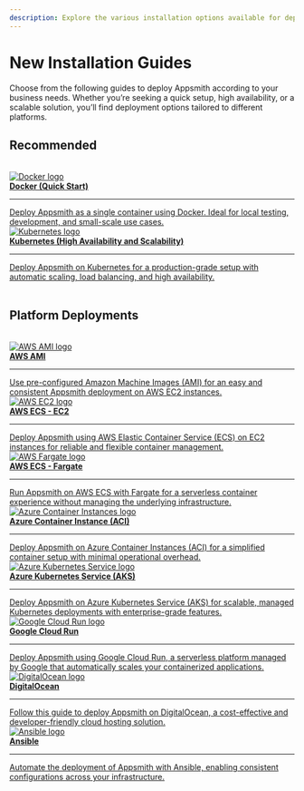```yaml
---
description: Explore the various installation options available for deploying Appsmith. Whether you’re setting up on Docker, Kubernetes, or cloud platforms like AWS and Azure, these guides provide step-by-step instructions to get your Appsmith instance up and running based on your preferred infrastructure.
---
```


# New Installation Guides

Choose from the following guides to deploy Appsmith according to your business needs. Whether you’re seeking a quick setup, high availability, or a scalable solution, you’ll find deployment options tailored to different platforms.

## Recommended

<br/>
<div className="containerGridSampleApp">
   <a className="containerAnchor containerColumnSampleApp columnGrid column-one" href="/getting-started/setup/installation-guides/docker">
      <div className="containerHead">
         <img className="containerImage containerImgDimensions" src="/img/docker-logo.png" alt="Docker logo"/>
         <div className="containerHeading">
            <b>Docker (Quick Start)</b>
         </div>
      </div>
      <hr className="gradient-hr" />
      <div className="containerDescription">
         Deploy Appsmith as a single container using Docker. Ideal for local testing, development, and small-scale use cases.
      </div>
   </a>

   <a className="containerAnchor containerColumnSampleApp columnGrid column-two" href="/getting-started/setup/installation-guides/kubernetes">
      <div className="containerHead">
         <img className="containerImage containerImgDimensions" src="/img/Kubernetes_logo.png" alt="Kubernetes logo"/>
         <div className="containerHeading">
            <b>Kubernetes (High Availability and Scalability)</b>
         </div>
      </div>
      <hr className="gradient-hr" />
      <div className="containerDescription">
         Deploy Appsmith on Kubernetes for a production-grade setup with automatic scaling, load balancing, and high availability.
      </div>
   </a>
</div>

<br/>

## Platform Deployments

<br/>
<div className="containerGridSampleApp">
   <a className="containerAnchor containerColumnSampleApp columnGrid column-one" href="/getting-started/setup/installation-guides/aws-ami">
      <div className="containerHead">
         <img className="containerImage containerImgDimensions" src="/img/AWS_AMI.png" alt="AWS AMI logo"/>
         <div className="containerHeading">
            <b>AWS AMI</b>
         </div>
      </div>
      <hr className="gradient-hr" />
      <div className="containerDescription">
         Use pre-configured Amazon Machine Images (AMI) for an easy and consistent Appsmith deployment on AWS EC2 instances.
      </div>
   </a>

   <a className="containerAnchor containerColumnSampleApp columnGrid column-two" href="/getting-started/setup/installation-guides/aws-ecs">
      <div className="containerHead">
         <img className="containerImage containerImgDimensions" src="/img/AWS-ec2.png" alt="AWS EC2 logo"/>
         <div className="containerHeading">
            <b>AWS ECS - EC2</b>
         </div>
      </div>
      <hr className="gradient-hr" />
      <div className="containerDescription">
         Deploy Appsmith using AWS Elastic Container Service (ECS) on EC2 instances for reliable and flexible container management.
      </div>
   </a>
</div>

<div className="containerGridSampleApp">
   <a className="containerAnchor containerColumnSampleApp columnGrid column-one" href="/getting-started/setup/installation-guides/aws-ecs-on-fargate">
      <div className="containerHead">
         <img className="containerImage containerImgDimensions" src="/img/aws_fargate.png" alt="AWS Fargate logo"/>
         <div className="containerHeading">
            <b>AWS ECS - Fargate</b>
         </div>
      </div>
      <hr className="gradient-hr" />
      <div className="containerDescription">
         Run Appsmith on AWS ECS with Fargate for a serverless container experience without managing the underlying infrastructure.
      </div>
   </a>

   <a className="containerAnchor containerColumnSampleApp columnGrid column-two" href="/getting-started/setup/installation-guides/azure-aci">
      <div className="containerHead">
         <img className="containerImage containerImgDimensions" src="/img/azure_aci.png" alt="Azure Container Instances logo"/>
         <div className="containerHeading">
            <b>Azure Container Instance (ACI)</b>
         </div>
      </div>
      <hr className="gradient-hr" />
      <div className="containerDescription">
         Deploy Appsmith on Azure Container Instances (ACI) for a simplified container setup with minimal operational overhead.
      </div>
   </a>

   <a className="containerAnchor containerColumnSampleApp columnGrid column-two" href="/getting-started/setup/installation-guides/azure-aks">
      <div className="containerHead">
         <img className="containerImage containerImgDimensions" src="/img/azure_aks.png" alt="Azure Kubernetes Service logo"/>
         <div className="containerHeading">
            <b>Azure Kubernetes Service (AKS)</b>
         </div>
      </div>
      <hr className="gradient-hr" />
      <div className="containerDescription">
         Deploy Appsmith on Azure Kubernetes Service (AKS) for scalable, managed Kubernetes deployments with enterprise-grade features.
      </div>
   </a>
</div>

<div className="containerGridSampleApp">
   <a className="containerAnchor containerColumnSampleApp columnGrid column-one" href="/getting-started/setup/installation-guides/google-cloud-run">
      <div className="containerHead">
         <img className="containerImage containerImgDimensions" src="/img/google-cloud-run-logo.png" alt="Google Cloud Run logo"/>
         <div className="containerHeading">
            <b>Google Cloud Run</b>
         </div>
      </div>
      <hr className="gradient-hr" />
      <div className="containerDescription">
         Deploy Appsmith using Google Cloud Run, a serverless platform managed by Google that automatically scales your containerized applications.
      </div>
   </a>

   <a className="containerAnchor containerColumnSampleApp columnGrid column-two" href="/getting-started/setup/installation-guides/digitalocean">
      <div className="containerHead">
         <img className="containerImage containerImgDimensions" src="/img/Digital-Ocean-Logo.png" alt="DigitalOcean logo"/>
         <div className="containerHeading">
            <b>DigitalOcean</b>
         </div>
      </div>
      <hr className="gradient-hr" />
      <div className="containerDescription">
         Follow this guide to deploy Appsmith on DigitalOcean, a cost-effective and developer-friendly cloud hosting solution.
      </div>
   </a>
</div>

<div className="containerGridSampleApp">
   <a className="containerAnchor containerColumnSampleApp columnGrid column-one" href="/getting-started/setup/installation-guides/ansible">
      <div className="containerHead">
         <img className="containerImage containerImgDimensions" src="/img/Ansible-logo.png" alt="Ansible logo"/>
         <div className="containerHeading">
            <b>Ansible</b>
         </div>
      </div>
      <hr className="gradient-hr" />
      <div className="containerDescription">
         Automate the deployment of Appsmith with Ansible, enabling consistent configurations across your infrastructure.
      </div>
   </a>
</div>